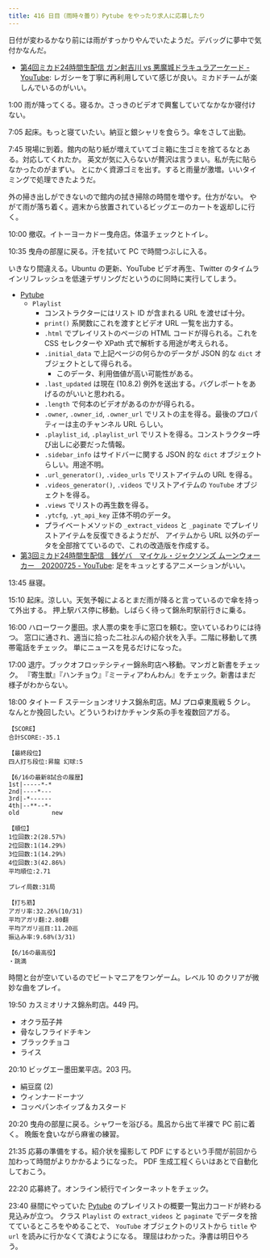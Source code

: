 ```yaml
---
title: 416 日目（雨時々曇り）Pytube をやったり求人に応募したり
---
```


日付が変わるかなり前には雨がすっかりやんでいたようだ。デバッグに夢中で気付かなんだ。

* [第4回ミカド24時間生配信 ガン射吉川 vs 悪魔城ドラキュラアーケード - YouTube](https://www.youtube.com/watch?v=MHEmWiytRWg):
  レガシーを丁寧に再利用していて感じが良い。ミカドチームが楽しんでいるのがいい。

1:00 雨が降ってくる。寝るか。さっきのビデオで興奮していてなかなか寝付けない。

7:05 起床。もっと寝ていたい。納豆と銀シャリを食らう。傘をさして出勤。

7:45 現場に到着。館内の貼り紙が増えていてゴミ箱に生ゴミを捨てるなとある。対応してくれたか。
英文が気に入らないが贅沢は言うまい。私が先に貼らなかったのがまずい。
とにかく資源ゴミを出す。すると雨量が激増。いいタイミングで処理できたようだ。

外の掃き出しができないので館内の拭き掃除の時間を増やす。仕方がない。
やがて雨が落ち着く。週末から放置されているビッグエーのカートを返却しに行く。

10:00 撤収。イトーヨーカドー曳舟店。体温チェックとトイレ。

10:35 曳舟の部屋に戻る。汗を拭いて PC で時間つぶしに入る。

いきなり間違える。Ubuntu の更新、YouTube ビデオ再生、Twitter のタイムラインリフレッシュを低速テザリングだというのに同時に実行してしまう。

* [Pytube]
  * `Playlist`
    * コンストラクターにはリスト ID が含まれる URL を渡せば十分。
    * `print()` 系関数にこれを渡すとビデオ URL 一覧を出力する。
    * `.html` でプレイリストのページの HTML コードが得られる。これを CSS セレクターや XPath 式で解析する用途が考えられる。
    * `.initial_data` で上記ページの何らかのデータが JSON 的な `dict` オブジェクトとして得られる。
      * このデータ、利用価値が高い可能性がある。
    * `.last_updated` は現在 (10.8.2) 例外を送出する。バグレポートをあげるのがいいと思われる。
    * `.length` で何本のビデオがあるのかが得られる。
    * `.owner`, `.owner_id`, `.owner_url` でリストの主を得る。最後のプロパティーは主のチャンネル URL らしい。
    * `.playlist_id`, `.playlist_url` でリストを得る。コンストラクター呼び出しに必要だった情報。
    * `.sidebar_info` はサイドバーに関する JSON 的な `dict` オブジェクトらしい。用途不明。
    * `.url_generator()`, `.video_urls` でリストアイテムの URL を得る。
    * `.videos_generator()`, `.videos` でリストアイテムの `YouTube` オブジェクトを得る。
    * `.views` でリストの再生数を得る。
    * `.ytcfg`, `.yt_api_key` 正体不明のデータ。
    * プライベートメソッドの `_extract_videos` と `_paginate` でプレイリストアイテムを反復できるようだが、
      アイテムから URL 以外のデータを全部捨てているので、これの改造版を作成する。
* [第3回ミカド24時間生配信　銭ゲバ　マイケル・ジャクソンズ ムーンウォーカー　20200725 - YouTube](https://www.youtube.com/watch?v=9J_Lq_ROqcE):
  足をキュッとするアニメーションがいい。

13:45 昼寝。

15:10 起床。涼しい。天気予報によるとまだ雨が降ると言っているので傘を持って外出する。
押上駅バス停に移動。しばらく待って錦糸町駅前行きに乗る。

16:00 ハローワーク墨田。求人票の束を手に窓口を頼む。空いているわりには待つ。
窓口に通され、適当に拾った二社ぶんの紹介状を入手。二階に移動して携帯電話をチェック。
単にニュースを見るだけになった。

17:00 退庁。ブックオフロッテシティー錦糸町店へ移動。マンガと新書をチェック。
『寄生獣』『ハンチョウ』『ミーティアわんわん』をチェック。新書はまだ様子がわからない。

18:00 タイトー F ステーションオリナス錦糸町店。MJ プロ卓東風戦 5 クレ。
なんとか挽回したい。どういうわけかチャンタ系の手を複数回アガる。

```text
【SCORE】
合計SCORE:-35.1

【最終段位】
四人打ち段位:昇龍 幻球:5

【6/16の最新8試合の履歴】
1st|-----*-*
2nd|----*---
3rd|-*------
4th|--**--*-
old         new

【順位】
1位回数:2(28.57%)
2位回数:1(14.29%)
3位回数:1(14.29%)
4位回数:3(42.86%)
平均順位:2.71

プレイ局数:31局

【打ち筋】
アガリ率:32.26%(10/31)
平均アガリ翻:2.80翻
平均アガリ巡目:11.20巡
振込み率:9.68%(3/31)

【6/16の最高役】
・跳満
```

時間と台が空いているのでビートマニアをワンゲーム。レベル 10 のクリアが微妙な曲をプレイ。

19:50 カスミオリナス錦糸町店。449 円。

* オクラ茄子丼
* 骨なしフライドチキン
* ブラックチョコ
* ライス

20:10 ビッグエー墨田業平店。203 円。

* 絹豆腐 (2)
* ウィンナードーナツ
* コッペパンホイップ＆カスタード

20:20 曳舟の部屋に戻る。シャワーを浴びる。風呂から出て半裸で PC 前に着く。
晩飯を食いながら麻雀の練習。

21:35 応募の準備をする。紹介状を撮影して PDF にするという手間が前回から加わって時間がよりかかるようになった。
PDF 生成工程くらいはあとで自動化しておこう。

22:20 応募終了。オンライン続行でインターネットをチェック。

23:40 昼間にやっていた [Pytube] のプレイリストの概要一覧出力コードが終わる見込みが立つ。
クラス `Playlist` の `extract_videos` と `paginate` でデータを捨てているところをやめることで、
`YouTube` オブジェクトのリストから `title` や `url` を読みに行かなくて済むようになる。
理屈はわかった。浄書は明日やろう。

[pytube]: https://pytube.io/en/latest/
